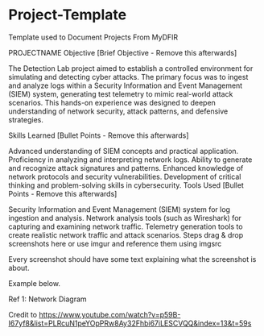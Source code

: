 # Project-Template
Template used to Document Projects From MyDFIR

PROJECTNAME
Objective
[Brief Objective - Remove this afterwards]

The Detection Lab project aimed to establish a controlled environment for simulating and detecting cyber attacks. The primary focus was to ingest and analyze logs within a Security Information and Event Management (SIEM) system, generating test telemetry to mimic real-world attack scenarios. This hands-on experience was designed to deepen understanding of network security, attack patterns, and defensive strategies.

Skills Learned
[Bullet Points - Remove this afterwards]

Advanced understanding of SIEM concepts and practical application.
Proficiency in analyzing and interpreting network logs.
Ability to generate and recognize attack signatures and patterns.
Enhanced knowledge of network protocols and security vulnerabilities.
Development of critical thinking and problem-solving skills in cybersecurity.
Tools Used
[Bullet Points - Remove this afterwards]

Security Information and Event Management (SIEM) system for log ingestion and analysis.
Network analysis tools (such as Wireshark) for capturing and examining network traffic.
Telemetry generation tools to create realistic network traffic and attack scenarios.
Steps
drag & drop screenshots here or use imgur and reference them using imgsrc

Every screenshot should have some text explaining what the screenshot is about.

Example below.

Ref 1: Network Diagram

Credit to https://www.youtube.com/watch?v=p59B-I67yf8&list=PLRcuN1peYOpPRw8Ay32Fhbi67iLESCVQQ&index=13&t=59s
